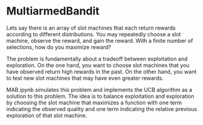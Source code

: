 # MultiarmedBandit
Lets say there is an array of slot machines that each return rewards according to different distributions. You may repeatedly choose a slot machine, observe the reward, and gain the reward. With a finite number of selections, how do you maximize reward?

The problem is fundamentally about a tradeoff between exploitation and exploration. On the one hand, you want to choose slot machines that you have observed return high rewards in the past. On the other hand, you want to test new slot machines that may have even greater rewards.

MAB.ipynb simulates this problem and implements the UCB algorithm as a solution to this problem. The idea is to balance exploitation and exploration by choosing the slot machine that maximizes a function with one term indicating the observed quality and one term indicating the relative previous exploration of that slot machine.
